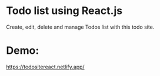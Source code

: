 # Todo list using React.js

Create, edit, delete and manage Todos list with this todo site.

# Demo:
https://todositereact.netlify.app/


